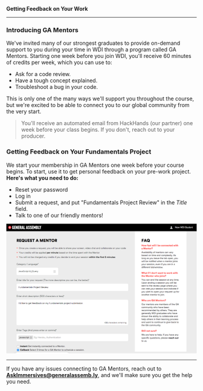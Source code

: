 **Getting Feedback on Your Work**

---

### Introducing GA Mentors

We've invited many of our strongest graduates to provide on-demand support to you during your time in WDI through a program called GA Mentors. Starting one week before you join WDI, you'll receive 60 minutes of credits per week, which you can use to:

- Ask for a code review.
- Have a tough concept explained.
- Troubleshoot a bug in your code.

This is only one of the many ways we'll support you throughout the course, but we're excited to be able to connect you to our global community from the very start.

> You'll receive an automated email from HackHands (our partner) one week before your class begins. If you don't, reach out to your producer.

### Getting Feedback on Your Fundamentals Project

We start your membership in GA Mentors one week before your course begins. To start, use it to get personal feedback on your pre-work project. **Here's what you need to do:**

- Reset your password
- Log in
- Submit a request, and put "Fundamentals Project Review" in the *Title* field.
- Talk to one of our friendly mentors!

![First Request](first_request.png)

---

If you have any issues connecting to GA Mentors, reach out to **AskImmersives@generalassemb.ly**, and we'll make sure you get the help you need.
